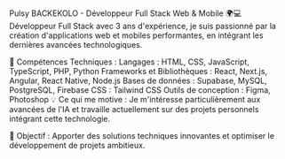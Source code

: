 Pulsy BACKEKOLO - Développeur Full Stack Web & Mobile 🌍💻
Développeur Full Stack avec 3 ans d'expérience, je suis passionné par la création d'applications web et mobiles performantes, en intégrant les dernières avancées technologiques.

🚀 Compétences Techniques :
Langages : HTML, CSS, JavaScript, TypeScript, PHP, Python
Frameworks et Bibliothèques : React, Next.js, Angular, React Native, Node.js
Bases de données : Supabase, MySQL, PostgreSQL, Firebase
CSS : Tailwind CSS
Outils de conception : Figma, Photoshop
💡 Ce qui me motive :
Je m'intéresse particulièrement aux avancées de l'IA et travaille actuellement sur des projets personnels intégrant cette technologie.

🎯 Objectif :
Apporter des solutions techniques innovantes et optimiser le développement de projets ambitieux.
